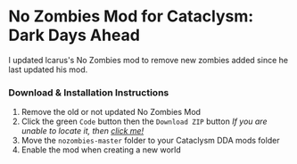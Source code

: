 # No Zombies Mod for Cataclysm: Dark Days Ahead

I updated lcarus's No Zombies mod to remove new zombies added since he last updated his mod.

### Download & Installation Instructions

1. Remove the old or not updated No Zombies Mod
2. Click the green `Code` button then the `Download ZIP` button
*If you are unable to locate it, then [click me!](https://www.github.com/Countern/nozombies/archive/master.zip)*
3. Move the `nozombies-master` folder to your Cataclysm DDA mods folder
4. Enable the mod when creating a new world